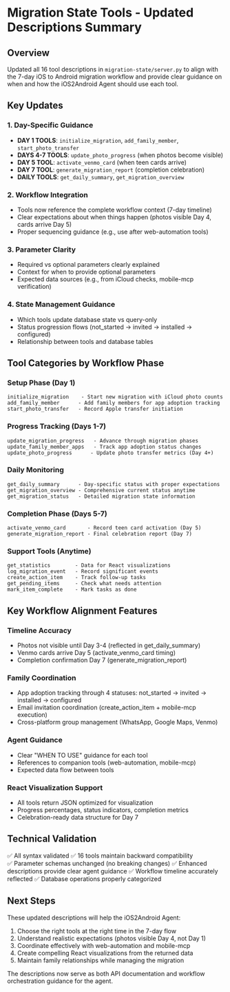 # Migration State Tools - Updated Descriptions Summary

## Overview

Updated all 16 tool descriptions in `migration-state/server.py` to align with the 7-day iOS to Android migration workflow and provide clear guidance on when and how the iOS2Android Agent should use each tool.

## Key Updates

### 1. Day-Specific Guidance
- **DAY 1 TOOLS**: `initialize_migration`, `add_family_member`, `start_photo_transfer`
- **DAYS 4-7 TOOLS**: `update_photo_progress` (when photos become visible)
- **DAY 5 TOOL**: `activate_venmo_card` (when teen cards arrive)
- **DAY 7 TOOL**: `generate_migration_report` (completion celebration)
- **DAILY TOOLS**: `get_daily_summary`, `get_migration_overview`

### 2. Workflow Integration
- Tools now reference the complete workflow context (7-day timeline)
- Clear expectations about when things happen (photos visible Day 4, cards arrive Day 5)
- Proper sequencing guidance (e.g., use after web-automation tools)

### 3. Parameter Clarity
- Required vs optional parameters clearly explained
- Context for when to provide optional parameters
- Expected data sources (e.g., from iCloud checks, mobile-mcp verification)

### 4. State Management Guidance
- Which tools update database state vs query-only
- Status progression flows (not_started → invited → installed → configured)
- Relationship between tools and database tables

## Tool Categories by Workflow Phase

### Setup Phase (Day 1)
```
initialize_migration    - Start new migration with iCloud photo counts
add_family_member      - Add family members for app adoption tracking  
start_photo_transfer   - Record Apple transfer initiation
```

### Progress Tracking (Days 1-7)
```
update_migration_progress   - Advance through migration phases
update_family_member_apps   - Track app adoption status changes
update_photo_progress      - Update photo transfer metrics (Day 4+)
```

### Daily Monitoring 
```
get_daily_summary      - Day-specific status with proper expectations
get_migration_overview - Comprehensive current status anytime
get_migration_status   - Detailed migration state information
```

### Completion Phase (Days 5-7)
```
activate_venmo_card       - Record teen card activation (Day 5)
generate_migration_report - Final celebration report (Day 7)
```

### Support Tools (Anytime)
```
get_statistics        - Data for React visualizations
log_migration_event   - Record significant events
create_action_item    - Track follow-up tasks
get_pending_items     - Check what needs attention
mark_item_complete    - Mark tasks as done
```

## Key Workflow Alignment Features

### Timeline Accuracy
- Photos not visible until Day 3-4 (reflected in get_daily_summary)
- Venmo cards arrive Day 5 (activate_venmo_card timing)
- Completion confirmation Day 7 (generate_migration_report)

### Family Coordination
- App adoption tracking through 4 statuses: not_started → invited → installed → configured
- Email invitation coordination (create_action_item + mobile-mcp execution)
- Cross-platform group management (WhatsApp, Google Maps, Venmo)

### Agent Guidance
- Clear "WHEN TO USE" guidance for each tool
- References to companion tools (web-automation, mobile-mcp)
- Expected data flow between tools

### React Visualization Support
- All tools return JSON optimized for visualization
- Progress percentages, status indicators, completion metrics
- Celebration-ready data structure for Day 7

## Technical Validation

✅ All syntax validated
✅ 16 tools maintain backward compatibility  
✅ Parameter schemas unchanged (no breaking changes)
✅ Enhanced descriptions provide clear agent guidance
✅ Workflow timeline accurately reflected
✅ Database operations properly categorized

## Next Steps

These updated descriptions will help the iOS2Android Agent:
1. Choose the right tools at the right time in the 7-day flow
2. Understand realistic expectations (photos visible Day 4, not Day 1)
3. Coordinate effectively with web-automation and mobile-mcp
4. Create compelling React visualizations from the returned data
5. Maintain family relationships while managing the migration

The descriptions now serve as both API documentation and workflow orchestration guidance for the agent.